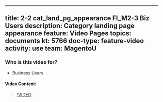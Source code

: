 
---
title: 2-2 cat_land_pg_appearance FI_M2-3 Biz Users
description: Category landing page appearance
feature: Video Pages
topics: documents
kt: 5766
doc-type: feature-video
activity: use
team: MagentoU
---

### Who is this video for?

* Business Users

#### Video Content:

>[!VIDEO](https://video.tv.adobe.com/v/35951)


